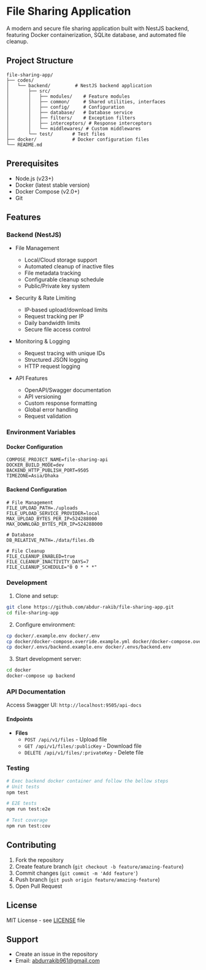 # File Sharing Application

A modern and secure file sharing application built with NestJS backend, featuring Docker containerization, SQLite database, and automated file cleanup.

## Project Structure

```
file-sharing-app/
├── codes/
│   └── backend/         # NestJS backend application
│       ├── src/
│       │   ├── modules/    # Feature modules
│       │   ├── common/     # Shared utilities, interfaces
│       │   ├── config/     # Configuration
│       │   ├── database/   # Database service
│       │   ├── filters/    # Exception filters
│       │   ├── interceptors/ # Response interceptors
│       │   └── middlewares/ # Custom middlewares
│       └── test/       # Test files
├── docker/             # Docker configuration files
└── README.md
```

## Prerequisites

- Node.js (v23+)
- Docker (latest stable version)
- Docker Compose (v2.0+)
- Git

## Features

### Backend (NestJS)

- File Management

  - Local/Cloud storage support
  - Automated cleanup of inactive files
  - File metadata tracking
  - Configurable cleanup schedule
  - Public/Private key system

- Security & Rate Limiting

  - IP-based upload/download limits
  - Request tracking per IP
  - Daily bandwidth limits
  - Secure file access control

- Monitoring & Logging

  - Request tracing with unique IDs
  - Structured JSON logging
  - HTTP request logging

- API Features
  - OpenAPI/Swagger documentation
  - API versioning
  - Custom response formatting
  - Global error handling
  - Request validation

### Environment Variables

#### Docker Configuration

```env
COMPOSE_PROJECT_NAME=file-sharing-api
DOCKER_BUILD_MODE=dev
BACKEND_HTTP_PUBLISH_PORT=9505
TIMEZONE=Asia/Dhaka
```

#### Backend Configuration

```env
# File Management
FILE_UPLOAD_PATH=./uploads
FILE_UPLOAD_SERVICE_PROVIDER=local
MAX_UPLOAD_BYTES_PER_IP=524288000
MAX_DOWNLOAD_BYTES_PER_IP=524288000

# Database
DB_RELATIVE_PATH=./data/files.db

# File Cleanup
FILE_CLEANUP_ENABLED=true
FILE_CLEANUP_INACTIVITY_DAYS=7
FILE_CLEANUP_SCHEDULE="0 0 * * *"
```

### Development

1. Clone and setup:

```bash
git clone https://github.com/abdur-rakib/file-sharing-app.git
cd file-sharing-app
```

2. Configure environment:

```bash
cp docker/.example.env docker/.env
cp docker/docker-compose.override.example.yml docker/docker-compose.override.yml
cp docker/.envs/backend.example.env docker/.envs/backend.env
```

3. Start development server:

```bash
cd docker
docker-compose up backend
```

### API Documentation

Access Swagger UI: `http://localhost:9505/api-docs`

#### Endpoints

- **Files**
  - `POST /api/v1/files` - Upload file
  - `GET /api/v1/files/:publicKey` - Download file
  - `DELETE /api/v1/files/:privateKey` - Delete file

### Testing

```bash
# Exec backend docker container and follow the bellow steps
# Unit tests
npm test

# E2E tests
npm run test:e2e

# Test coverage
npm run test:cov
```

## Contributing

1. Fork the repository
2. Create feature branch (`git checkout -b feature/amazing-feature`)
3. Commit changes (`git commit -m 'Add feature'`)
4. Push branch (`git push origin feature/amazing-feature`)
5. Open Pull Request

## License

MIT License - see [LICENSE](LICENSE) file

## Support

- Create an issue in the repository
- Email: abdurrakib961@gmail.com
